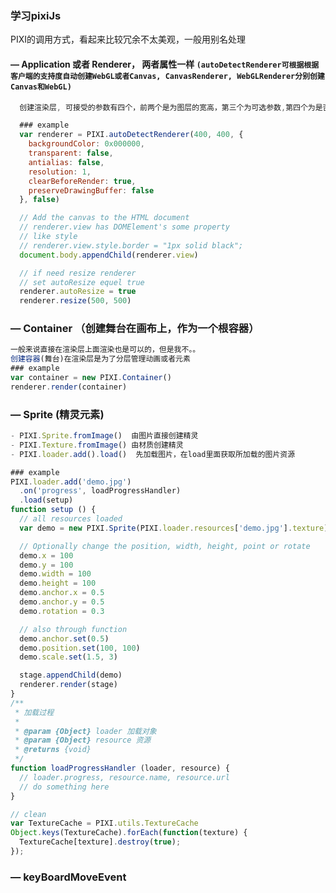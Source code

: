 ### 学习pixiJs

PIXI的调用方式，看起来比较冗余不太美观，一般用别名处理

#### — Application 或者 Renderer， 两者属性一样  `(autoDetectRenderer可根据根据客户端的支持度自动创建WebGL或者Canvas, CanvasRenderer, WebGLRenderer分别创建Canvas和WebGL)`

```javascript
  创建渲染层, 可接受的参数有四个，前两个是为图层的宽高，第三个为可选参数,第四个为是否强制canvas渲染

  ### example
  var renderer = PIXI.autoDetectRenderer(400, 400, {
    backgroundColor: 0x000000,
    transparent: false,
    antialias: false,
    resolution: 1,
    clearBeforeRender: true,
    preserveDrawingBuffer: false
  }, false)

  // Add the canvas to the HTML document
  // renderer.view has DOMElement's some property
  // like style
  // renderer.view.style.border = "1px solid black";
  document.body.appendChild(renderer.view)

  // if need resize renderer
  // set autoResize equel true
  renderer.autoResize = true
  renderer.resize(500, 500)
```


### — Container （创建舞台在画布上，作为一个根容器）

```javascript
一般来说直接在渲染层上面渲染也是可以的，但是我不。。
创建容器(舞台)在渲染层是为了分层管理动画或者元素
### example
var container = new PIXI.Container()
renderer.render(container)
```



### — Sprite (精灵元素) 

```javascript
- PIXI.Sprite.fromImage()  由图片直接创建精灵
- PIXI.Texture.fromImage() 由材质创建精灵
- PIXI.loader.add().load()  先加载图片，在load里面获取所加载的图片资源

### example
PIXI.loader.add('demo.jpg')
  .on('progress', loadProgressHandler)
  .load(setup)
function setup () {
  // all resources loaded
  var demo = new PIXI.Sprite(PIXI.loader.resources['demo.jpg'].texture)

  // Optionally change the position, width, height, point or rotate
  demo.x = 100
  demo.y = 100
  demo.width = 100
  demo.height = 100
  demo.anchor.x = 0.5
  demo.anchor.y = 0.5
  demo.rotation = 0.3

  // also through function
  demo.anchor.set(0.5)
  demo.position.set(100, 100)
  demo.scale.set(1.5, 3)

  stage.appendChild(demo)
  renderer.render(stage)
}
/**
 * 加载过程
 *
 * @param {Object} loader 加载对象
 * @param {Object} resource 资源
 * @returns {void}
 */
function loadProgressHandler (loader, resource) {
  // loader.progress, resource.name, resource.url
  // do something here
}

// clean
var TextureCache = PIXI.utils.TextureCache
Object.keys(TextureCache).forEach(function(texture) {
  TextureCache[texture].destroy(true);
});
```



### — keyBoardMoveEvent 